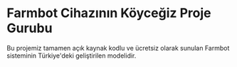 # Farmbot Cihazının Köyceğiz Proje Gurubu
Bu projemiz tamamen açık kaynak kodlu ve ücretsiz olarak sunulan Farmbot sisteminin Türkiye'deki geliştirilen modelidir. 
